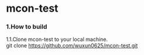mcon-test
=====================================
### <b>1.How to build</b>
1.1.Clone mcon-test to your local machine.<br>
  git clone https://github.com/wuxun0625/mcon-test.git
